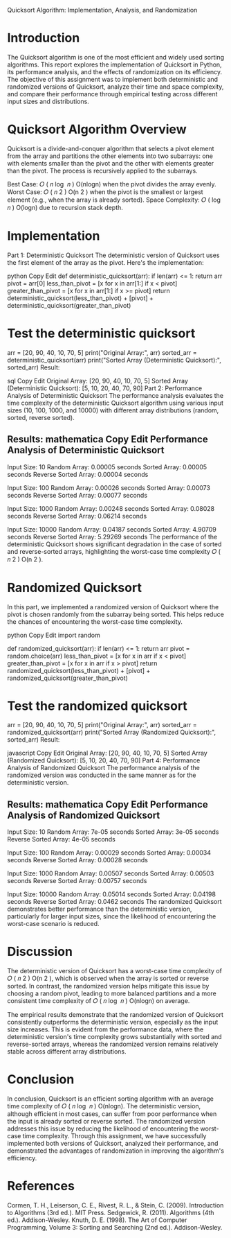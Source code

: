 Quicksort Algorithm: Implementation, Analysis, and Randomization
# Introduction
The Quicksort algorithm is one of the most efficient and widely used sorting algorithms. This report explores the implementation of Quicksort in Python, its performance analysis, and the effects of randomization on its efficiency. The objective of this assignment was to implement both deterministic and randomized versions of Quicksort, analyze their time and space complexity, and compare their performance through empirical testing across different input sizes and distributions.

# Quicksort Algorithm Overview
Quicksort is a divide-and-conquer algorithm that selects a pivot element from the array and partitions the other elements into two subarrays: one with elements smaller than the pivot and the other with elements greater than the pivot. The process is recursively applied to the subarrays.

Best Case: 
𝑂
(
𝑛
log
⁡
𝑛
)
O(nlogn) when the pivot divides the array evenly.
Worst Case: 
𝑂
(
𝑛
2
)
O(n 
2
 ) when the pivot is the smallest or largest element (e.g., when the array is already sorted).
Space Complexity: 
𝑂
(
log
⁡
𝑛
)
O(logn) due to recursion stack depth.
 # Implementation
Part 1: Deterministic Quicksort
The deterministic version of Quicksort uses the first element of the array as the pivot. Here's the implementation:

python
Copy
Edit
def deterministic_quicksort(arr):
    if len(arr) <= 1:
        return arr
    pivot = arr[0]
    less_than_pivot = [x for x in arr[1:] if x < pivot]
    greater_than_pivot = [x for x in arr[1:] if x >= pivot]
    return deterministic_quicksort(less_than_pivot) + [pivot] + deterministic_quicksort(greater_than_pivot)

# Test the deterministic quicksort
arr = [20, 90, 40, 10, 70, 5]
print("Original Array:", arr)
sorted_arr = deterministic_quicksort(arr)
print("Sorted Array (Deterministic Quicksort):", sorted_arr)
Result:

sql
Copy
Edit
Original Array: [20, 90, 40, 10, 70, 5]
Sorted Array (Deterministic Quicksort): [5, 10, 20, 40, 70, 90]
Part 2: Performance Analysis of Deterministic Quicksort
The performance analysis evaluates the time complexity of the deterministic Quicksort algorithm using various input sizes (10, 100, 1000, and 10000) with different array distributions (random, sorted, reverse sorted).

Results:
mathematica
Copy
Edit
Performance Analysis of Deterministic Quicksort
------------------------------------------------

Input Size: 10
Random Array: 0.00005 seconds
Sorted Array: 0.00005 seconds
Reverse Sorted Array: 0.00004 seconds

Input Size: 100
Random Array: 0.00026 seconds
Sorted Array: 0.00073 seconds
Reverse Sorted Array: 0.00077 seconds

Input Size: 1000
Random Array: 0.00248 seconds
Sorted Array: 0.08028 seconds
Reverse Sorted Array: 0.06214 seconds

Input Size: 10000
Random Array: 0.04187 seconds
Sorted Array: 4.90709 seconds
Reverse Sorted Array: 5.29269 seconds
The performance of the deterministic Quicksort shows significant degradation in the case of sorted and reverse-sorted arrays, highlighting the worst-case time complexity 
𝑂
(
𝑛
2
)
O(n 
2
 ).

# Randomized Quicksort
In this part, we implemented a randomized version of Quicksort where the pivot is chosen randomly from the subarray being sorted. This helps reduce the chances of encountering the worst-case time complexity.

python
Copy
Edit
import random

def randomized_quicksort(arr):
    if len(arr) <= 1:
        return arr
    pivot = random.choice(arr)
    less_than_pivot = [x for x in arr if x < pivot]
    greater_than_pivot = [x for x in arr if x > pivot]
    return randomized_quicksort(less_than_pivot) + [pivot] + randomized_quicksort(greater_than_pivot)

# Test the randomized quicksort
arr = [20, 90, 40, 10, 70, 5]
print("Original Array:", arr)
sorted_arr = randomized_quicksort(arr)
print("Sorted Array (Randomized Quicksort):", sorted_arr)
Result:

javascript
Copy
Edit
Original Array: [20, 90, 40, 10, 70, 5]
Sorted Array (Randomized Quicksort): [5, 10, 20, 40, 70, 90]
Part 4: Performance Analysis of Randomized Quicksort
The performance analysis of the randomized version was conducted in the same manner as for the deterministic version.

Results:
mathematica
Copy
Edit
Performance Analysis of Randomized Quicksort
------------------------------------------------

Input Size: 10
Random Array: 7e-05 seconds
Sorted Array: 3e-05 seconds
Reverse Sorted Array: 4e-05 seconds

Input Size: 100
Random Array: 0.00029 seconds
Sorted Array: 0.00034 seconds
Reverse Sorted Array: 0.00028 seconds

Input Size: 1000
Random Array: 0.00507 seconds
Sorted Array: 0.00503 seconds
Reverse Sorted Array: 0.00757 seconds

Input Size: 10000
Random Array: 0.05014 seconds
Sorted Array: 0.04198 seconds
Reverse Sorted Array: 0.0462 seconds
The randomized Quicksort demonstrates better performance than the deterministic version, particularly for larger input sizes, since the likelihood of encountering the worst-case scenario is reduced.

# Discussion
The deterministic version of Quicksort has a worst-case time complexity of 
𝑂
(
𝑛
2
)
O(n 
2
 ), which is observed when the array is sorted or reverse sorted. In contrast, the randomized version helps mitigate this issue by choosing a random pivot, leading to more balanced partitions and a more consistent time complexity of 
𝑂
(
𝑛
log
⁡
𝑛
)
O(nlogn) on average.

The empirical results demonstrate that the randomized version of Quicksort consistently outperforms the deterministic version, especially as the input size increases. This is evident from the performance data, where the deterministic version's time complexity grows substantially with sorted and reverse-sorted arrays, whereas the randomized version remains relatively stable across different array distributions.

# Conclusion
In conclusion, Quicksort is an efficient sorting algorithm with an average time complexity of 
𝑂
(
𝑛
log
⁡
𝑛
)
O(nlogn). The deterministic version, although efficient in most cases, can suffer from poor performance when the input is already sorted or reverse sorted. The randomized version addresses this issue by reducing the likelihood of encountering the worst-case time complexity. Through this assignment, we have successfully implemented both versions of Quicksort, analyzed their performance, and demonstrated the advantages of randomization in improving the algorithm's efficiency.

# References
Cormen, T. H., Leiserson, C. E., Rivest, R. L., & Stein, C. (2009). Introduction to Algorithms (3rd ed.). MIT Press.
Sedgewick, R. (2011). Algorithms (4th ed.). Addison-Wesley.
Knuth, D. E. (1998). The Art of Computer Programming, Volume 3: Sorting and Searching (2nd ed.). Addison-Wesley.